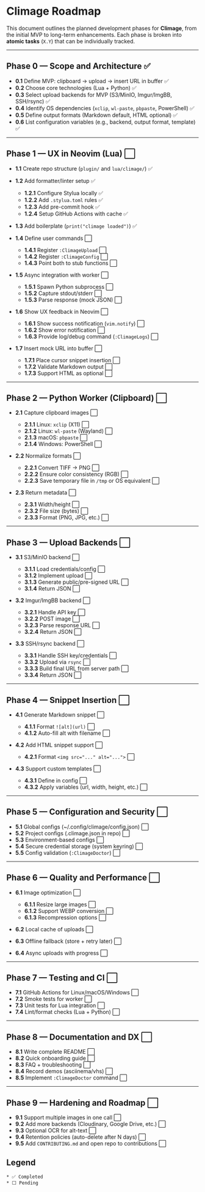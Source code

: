 # Climage Roadmap

This document outlines the planned development phases for **Climage**, from the initial MVP to long-term enhancements.
Each phase is broken into **atomic tasks** (`X.Y`) that can be individually tracked.

---

## Phase 0 — Scope and Architecture ✅

* **0.1** Define MVP: clipboard → upload → insert URL in buffer ✅
* **0.2** Choose core technologies (Lua + Python) ✅
* **0.3** Select upload backends for MVP (S3/MinIO, Imgur/ImgBB, SSH/rsync) ✅
* **0.4** Identify OS dependencies (`xclip`, `wl-paste`, `pbpaste`, PowerShell) ✅
* **0.5** Define output formats (Markdown default, HTML optional) ✅
* **0.6** List configuration variables (e.g., backend, output format, template) ✅

---

## Phase 1 — UX in Neovim (Lua) ⬜

* **1.1** Create repo structure (`plugin/` and `lua/climage/`) ✅
* **1.2** Add formatter/linter setup ✅

  * **1.2.1** Configure Stylua locally ✅
  * **1.2.2** Add `.stylua.toml` rules ✅
  * **1.2.3** Add pre-commit hook ✅
  * **1.2.4** Setup GitHub Actions with cache ✅
* **1.3** Add boilerplate (`print("climage loaded")`) ✅
* **1.4** Define user commands ⬜

  * **1.4.1** Register `:ClimageUpload` ⬜
  * **1.4.2** Register `:ClimageConfig` ⬜
  * **1.4.3** Point both to stub functions ⬜
* **1.5** Async integration with worker ⬜

  * **1.5.1** Spawn Python subprocess ⬜
  * **1.5.2** Capture stdout/stderr ⬜
  * **1.5.3** Parse response (mock JSON) ⬜
* **1.6** Show UX feedback in Neovim ⬜

  * **1.6.1** Show success notification (`vim.notify`) ⬜
  * **1.6.2** Show error notification ⬜
  * **1.6.3** Provide log/debug command (`:ClimageLogs`) ⬜
* **1.7** Insert mock URL into buffer ⬜

  * **1.7.1** Place cursor snippet insertion ⬜
  * **1.7.2** Validate Markdown output ⬜
  * **1.7.3** Support HTML as optional ⬜

---

## Phase 2 — Python Worker (Clipboard) ⬜

* **2.1** Capture clipboard images ⬜

  * **2.1.1** Linux: `xclip` (X11) ⬜
  * **2.1.2** Linux: `wl-paste` (Wayland) ⬜
  * **2.1.3** macOS: `pbpaste` ⬜
  * **2.1.4** Windows: PowerShell ⬜
* **2.2** Normalize formats ⬜

  * **2.2.1** Convert TIFF → PNG ⬜
  * **2.2.2** Ensure color consistency (RGB) ⬜
  * **2.2.3** Save temporary file in `/tmp` or OS equivalent ⬜
* **2.3** Return metadata ⬜

  * **2.3.1** Width/height ⬜
  * **2.3.2** File size (bytes) ⬜
  * **2.3.3** Format (PNG, JPG, etc.) ⬜

---

## Phase 3 — Upload Backends ⬜

* **3.1** S3/MinIO backend ⬜

  * **3.1.1** Load credentials/config ⬜
  * **3.1.2** Implement upload ⬜
  * **3.1.3** Generate public/pre-signed URL ⬜
  * **3.1.4** Return JSON ⬜
* **3.2** Imgur/ImgBB backend ⬜

  * **3.2.1** Handle API key ⬜
  * **3.2.2** POST image ⬜
  * **3.2.3** Parse response URL ⬜
  * **3.2.4** Return JSON ⬜
* **3.3** SSH/rsync backend ⬜

  * **3.3.1** Handle SSH key/credentials ⬜
  * **3.3.2** Upload via `rsync` ⬜
  * **3.3.3** Build final URL from server path ⬜
  * **3.3.4** Return JSON ⬜

---

## Phase 4 — Snippet Insertion ⬜

* **4.1** Generate Markdown snippet ⬜

  * **4.1.1** Format `![alt](url)` ⬜
  * **4.1.2** Auto-fill alt with filename ⬜
* **4.2** Add HTML snippet support ⬜

  * **4.2.1** Format `<img src="..." alt="...">` ⬜
* **4.3** Support custom templates ⬜

  * **4.3.1** Define in config ⬜
  * **4.3.2** Apply variables (url, width, height, etc.) ⬜

---

## Phase 5 — Configuration and Security ⬜

* **5.1** Global configs (\~/.config/climage/config.json) ⬜
* **5.2** Project configs (.climage.json in repo) ⬜
* **5.3** Environment-based configs ⬜
* **5.4** Secure credential storage (system keyring) ⬜
* **5.5** Config validation (`:ClimageDoctor`) ⬜

---

## Phase 6 — Quality and Performance ⬜

* **6.1** Image optimization ⬜

  * **6.1.1** Resize large images ⬜
  * **6.1.2** Support WEBP conversion ⬜
  * **6.1.3** Recompression options ⬜
* **6.2** Local cache of uploads ⬜
* **6.3** Offline fallback (store + retry later) ⬜
* **6.4** Async uploads with progress ⬜

---

## Phase 7 — Testing and CI ⬜

* **7.1** GitHub Actions for Linux/macOS/Windows ⬜
* **7.2** Smoke tests for worker ⬜
* **7.3** Unit tests for Lua integration ⬜
* **7.4** Lint/format checks (Lua + Python) ⬜

---

## Phase 8 — Documentation and DX ⬜

* **8.1** Write complete README ⬜
* **8.2** Quick onboarding guide ⬜
* **8.3** FAQ + troubleshooting ⬜
* **8.4** Record demos (asciinema/vhs) ⬜
* **8.5** Implement `:ClimageDoctor` command ⬜

---

## Phase 9 — Hardening and Roadmap ⬜

* **9.1** Support multiple images in one call ⬜
* **9.2** Add more backends (Cloudinary, Google Drive, etc.) ⬜
* **9.3** Optional OCR for alt-text ⬜
* **9.4** Retention policies (auto-delete after N days) ⬜
* **9.5** Add `CONTRIBUTING.md` and open repo to contributions ⬜

## Legend
    * ✅ Completed
    * ⬜ Pending
